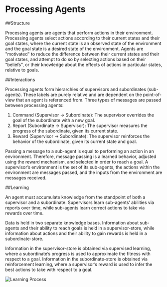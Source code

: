 # Processing Agents

##Structure

Processing agents are agents that perform actions in their environment. Processing agents select actions according to their current states and their goal states, where the current state is an observed state of the environment and the goal state is a desired state of the environment. Agents are "motivated" to reduce the difference between their current states and their goal states, and attempt to do so by selecting actions based on their "beliefs", or their knowledge about the effects of actions in particular states, relative to goals.

##Interactions

Processing agents form hierarchies of supervisors and subordinates (sub-agents). These labels are purely relative and are dependent on the point-of-view that an agent is referenced from. Three types of messages are passed between processing agents:

1.	Command (Supervisor → Subordinate): 
The supervisor overrides the goal of the subordinate with a new goal.
2.	Report (Subordinate → Supervisor):
The supervisor measures the progress of the subordinate, given its current state.
3.	Reward (Supervisor → Subordinate):
The supervisor reinforces the behavior of the subordinate, given its current state and goal. 

Passing a message to a sub-agent is equal to performing an action in an environment. Therefore, message passing is a learned behavior, adjusted using the reward mechanism, and selected in order to reach a goal. A supervisor’s environment is the set of its sub-agents, the actions within the environment are messages passed, and the inputs from the environment are messages received.
 
##Learning

An agent must accumulate knowledge from the standpoint of both a supervisor and a subordinate. Supervisors learn sub-agents’ abilities via reports over time, while sub-agents learn correct actions to take via rewards over time.
	
Data is held in two separate knowledge bases. Information about sub-agents and their ability to reach goals is held in a supervisor-store, while information about actions and their ability to gain rewards is held in a subordinate-store.
	
Information in the supervisor-store is obtained via supervised learning, where a subordinate’s progress is used to approximate the fitness with respect to a goal. Information in the subordinate-store is obtained via reinforcement learning, where a supervisor’s reward is used to infer the best actions to take with respect to a goal.

![Learning Process](https://github.com/CarsonScott/Processing-Agents/blob/master/img/learning-process.png)
